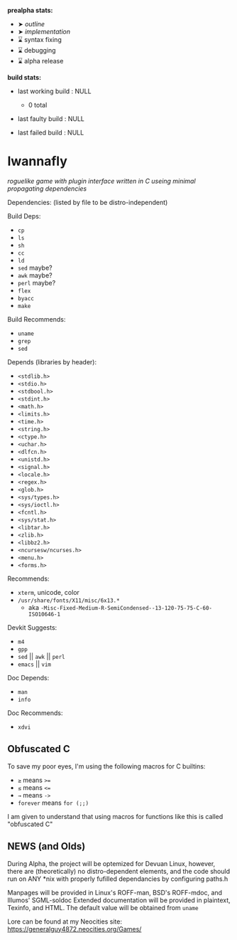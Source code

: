 **prealpha stats:**
- ➤ *outline*
- ➤ *implementation*
- ⌛ syntax fixing
- ⌛ debugging
- ⌛ alpha release

**build stats:**
- last working build : NULL
	- 0 total

- last faulty build : NULL
- last failed build : NULL

Iwannafly
=========
*roguelike game with plugin interface written in C useing minimal propagating dependencies*

Dependencies:
(listed by file to be distro-independent)

Build Deps:
- <CODE>cp</CODE>
- <CODE>ls</CODE>
- <CODE>sh</CODE>
- <CODE>cc</CODE>
- <CODE>ld</CODE>
- <CODE>sed</CODE> maybe?
- <CODE>awk</CODE> maybe?
- <CODE>perl</CODE> maybe?
- <CODE>flex</CODE>
- <CODE>byacc</CODE>
- <CODE>make</CODE>

Build Recommends:
- <CODE>uname</CODE>
- <CODE>grep</CODE>
- <CODE>sed</CODE>

Depends (libraries by header):
- <CODE>\<stdlib.h\></CODE>
- <CODE>\<stdio.h\></CODE>
- <CODE>\<stdbool.h\></CODE>
- <CODE>\<stdint.h\></CODE>
- <CODE>\<math.h\></CODE>
- <CODE>\<limits.h\></CODE>
- <CODE>\<time.h\></CODE>
- <CODE>\<string.h\></CODE>
- <CODE>\<ctype.h\></CODE>
- <CODE>\<uchar.h\></CODE>
- <CODE>\<dlfcn.h\></CODE>
- <CODE>\<unistd.h\></CODE>
- <CODE>\<signal.h\></CODE>
- <CODE>\<locale.h\></CODE>
- <CODE>\<regex.h\></CODE>
- <CODE>\<glob.h\></CODE>
- <CODE>\<sys/types.h\></CODE>
- <CODE>\<sys/ioctl.h\></CODE>
- <CODE>\<fcntl.h\></CODE>
- <CODE>\<sys/stat.h\></CODE>
- <CODE>\<libtar.h\></CODE>
- <CODE>\<zlib.h\></CODE>
- <CODE>\<libbz2.h\></CODE>
- <CODE>\<ncursesw/ncurses.h\></CODE>
- <CODE>\<menu.h\></CODE>
- <CODE>\<forms.h\></CODE>

Recommends:
- <CODE>xterm</CODE>, unicode, color
- <CODE>/usr/share/fonts/X11/misc/6x13.\*</CODE>
	- aka <CODE>-Misc-Fixed-Medium-R-SemiCondensed--13-120-75-75-C-60-ISO10646-1</CODE>

Devkit Suggests:
- <CODE>m4</CODE>
- <CODE>gpp</CODE>
- <CODE>sed</CODE> || <CODE>awk</CODE> || <CODE>perl</CODE>
- <CODE>emacs</CODE> || <CODE>vim</CODE>

Doc Depends:
- <CODE>man</CODE>
- <CODE>info</CODE>

Doc Recommends:
- <CODE>xdvi</CODE>

Obfuscated C
------------

To save my poor eyes, I'm using the following macros for C builtins:

- <CODE>≥</CODE> means <CODE>\>=</CODE>
- <CODE>≤</CODE> means <CODE>\<=</CODE>
- <CODE>→</CODE> means <CODE>-\></CODE>
- <CODE>forever</CODE> means <CODE>for (;;)</CODE>

I am given to understand that using macros for functions like this
is called "obfuscated C"

NEWS (and Olds)
---------------

During Alpha, the project will be optemized for Devuan Linux, however,
there are (theoretically) no distro-dependent elements, and the code should
run on ANY *nix with properly fufilled dependancies by configuring paths.h

Manpages will be provided in Linux's ROFF-man, BSD's ROFF-mdoc, and Illumos' SGML-soldoc
Extended documentation will be provided in plaintext, Texinfo, and HTML. The default
value will be obtained from <CODE>uname</CODE>

Lore can be found at my Neocities site: https://generalguy4872.neocities.org/Games/

